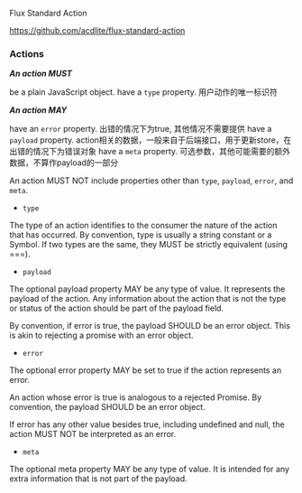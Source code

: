Flux Standard Action


https://github.com/acdlite/flux-standard-action


### Actions

***An action MUST***

be a plain JavaScript object.
have a `type` property. 用户动作的唯一标识符

***An action MAY***

have an `error` property. 出错的情况下为true, 其他情况不需要提供
have a `payload` property. action相关的数据，一般来自于后端接口，用于更新store，在出错的情况下为错误对象
have a `meta` property. 可选参数，其他可能需要的额外数据，不算作payload的一部分

An action MUST NOT include properties other than `type`, `payload`, `error`, and `meta`.


- `type`

The type of an action identifies to the consumer the nature of the action that has occurred. By convention, type is usually a string constant or a Symbol. If two types are the same, they MUST be strictly equivalent (using ===).

- `payload`

The optional payload property MAY be any type of value. It represents the payload of the action. Any information about the action that is not the type or status of the action should be part of the payload field.

By convention, if error is true, the payload SHOULD be an error object. This is akin to rejecting a promise with an error object.

- `error`

The optional error property MAY be set to true if the action represents an error.

An action whose error is true is analogous to a rejected Promise. By convention, the payload SHOULD be an error object.

If error has any other value besides true, including undefined and null, the action MUST NOT be interpreted as an error.

- `meta`

The optional meta property MAY be any type of value. It is intended for any extra information that is not part of the payload.